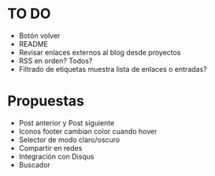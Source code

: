 # TO DO

- Botón volver
- README
- Revisar enlaces externos al blog desde proyectos
- RSS en orden? Todos?
- Filtrado de etiquetas muestra lista de enlaces o entradas?

# Propuestas

- Post anterior y Post siguiente
- Iconos footer cambian color cuando hover
- Selector de modo claro/oscuro
- Compartir en redes
- Integración con Disqus
- Buscador